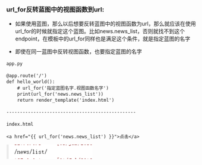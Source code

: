 ### url\_for反转蓝图中的视图函数到url:

* 如果使用蓝图，那么以后想要反转蓝图中的视图函数为url，那么就应该在使用url\_for的时候就指定这个蓝图。比如news.news\_list，否则就找不到这个endpoint，在模板中的url\_for同样也是满足这个条件，就是指定蓝图的名字

* 即使在同一蓝图中反转视图函数，也要指定蓝图的名字

```
app.py

@app.route('/')
def hello_world():
    # url_for('指定蓝图名字.视图函数名字')
    print(url_for('news.news_list'))
    return render_template('index.html')

------------------------------------------------

index.html

<a href="{{ url_for('news.news_list') }}">点击</a>
```

![](/assets/44-1.png)

